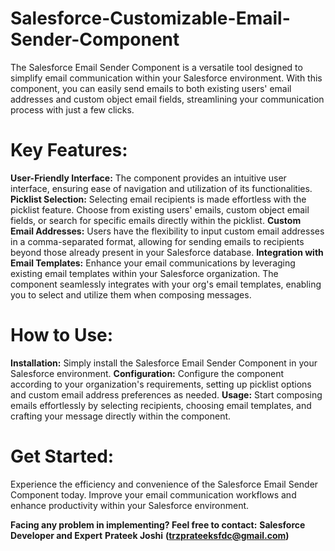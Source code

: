 
# Salesforce-Customizable-Email-Sender-Component

The Salesforce Email Sender Component is a versatile tool designed to simplify email communication within your Salesforce environment. With this component, you can easily send emails to both existing users' email addresses and custom object email fields, streamlining your communication process with just a few clicks.

# Key Features:
**User-Friendly Interface:** The component provides an intuitive user interface, ensuring ease of navigation and utilization of its functionalities.
**Picklist Selection:** Selecting email recipients is made effortless with the picklist feature. Choose from existing users' emails, custom object email fields, or search for specific emails directly within the picklist.
**Custom Email Addresses:** Users have the flexibility to input custom email addresses in a comma-separated format, allowing for sending emails to recipients beyond those already present in your Salesforce database.
**Integration with Email Templates:** Enhance your email communications by leveraging existing email templates within your Salesforce organization. The component seamlessly integrates with your org's email templates, enabling you to select and utilize them when composing messages.

# How to Use:
**Installation:** Simply install the Salesforce Email Sender Component in your Salesforce environment.
**Configuration:** Configure the component according to your organization's requirements, setting up picklist options and custom email address preferences as needed.
**Usage:** Start composing emails effortlessly by selecting recipients, choosing email templates, and crafting your message directly within the component.

# Get Started:
Experience the efficiency and convenience of the Salesforce Email Sender Component today. Improve your email communication workflows and enhance productivity within your Salesforce environment.

**Facing any problem in implementing? Feel free to contact:**
**Salesforce Developer and Expert**
**Prateek Joshi**
**(trzprateeksfdc@gmail.com)**
